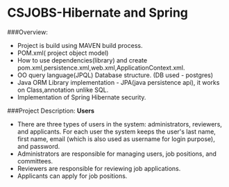 # CSJOBS-Hibernate and Spring

###Overview:
* Project is build using MAVEN build process.
* POM.xml( project object model)
* How to use dependencies(library) and create pom.xml,persistence.xml,web.xml,ApplicationContext.xml.
* OO query language(JPQL) Database structure. (DB used - postgres)
* Java ORM Library implementation - JPA(java persistence api), it works on Class,annotation unlike SQL.
* Implementation of Spring Hibernate security.


###Project Description:
**Users**

* There are three types of users in the system: administrators, reviewers, and applicants. For each user the system keeps the user's last name, first name, email (which is also used as username for login purpose), and password.
* Administrators are responsible for managing users, job positions, and committees.
* Reviewers are responsible for reviewing job applications.
* Applicants can apply for job positions.

